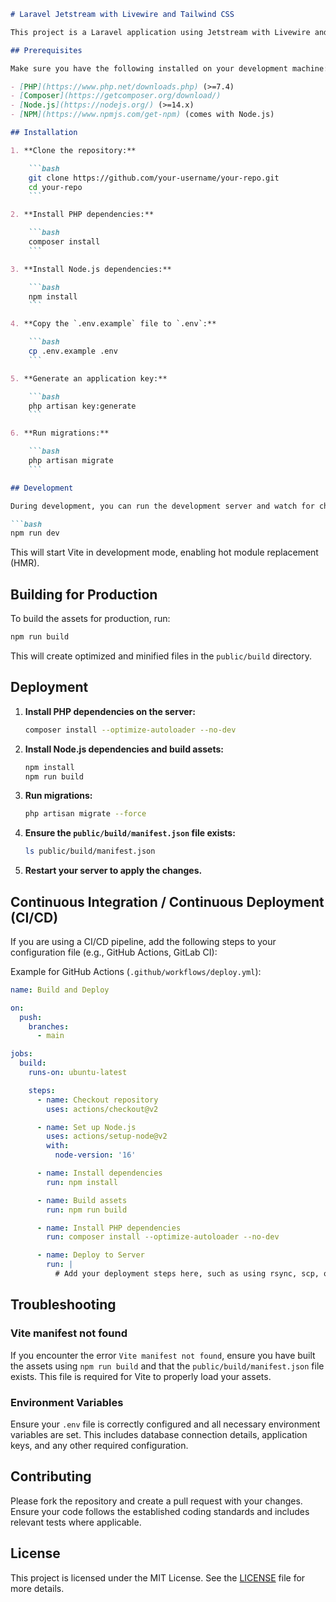 

```markdown
# Laravel Jetstream with Livewire and Tailwind CSS

This project is a Laravel application using Jetstream with Livewire and Tailwind CSS. It uses Vite for managing and building frontend assets.

## Prerequisites

Make sure you have the following installed on your development machine:

- [PHP](https://www.php.net/downloads.php) (>=7.4)
- [Composer](https://getcomposer.org/download/)
- [Node.js](https://nodejs.org/) (>=14.x)
- [NPM](https://www.npmjs.com/get-npm) (comes with Node.js)

## Installation

1. **Clone the repository:**

    ```bash
    git clone https://github.com/your-username/your-repo.git
    cd your-repo
    ```

2. **Install PHP dependencies:**

    ```bash
    composer install
    ```

3. **Install Node.js dependencies:**

    ```bash
    npm install
    ```

4. **Copy the `.env.example` file to `.env`:**

    ```bash
    cp .env.example .env
    ```

5. **Generate an application key:**

    ```bash
    php artisan key:generate
    ```

6. **Run migrations:**

    ```bash
    php artisan migrate
    ```

## Development

During development, you can run the development server and watch for changes using:

```bash
npm run dev
```

This will start Vite in development mode, enabling hot module replacement (HMR).

## Building for Production

To build the assets for production, run:

```bash
npm run build
```

This will create optimized and minified files in the `public/build` directory.

## Deployment

1. **Install PHP dependencies on the server:**

    ```bash
    composer install --optimize-autoloader --no-dev
    ```

2. **Install Node.js dependencies and build assets:**

    ```bash
    npm install
    npm run build
    ```

3. **Run migrations:**

    ```bash
    php artisan migrate --force
    ```

4. **Ensure the `public/build/manifest.json` file exists:**

    ```bash
    ls public/build/manifest.json
    ```

5. **Restart your server to apply the changes.**

## Continuous Integration / Continuous Deployment (CI/CD)

If you are using a CI/CD pipeline, add the following steps to your configuration file (e.g., GitHub Actions, GitLab CI):

Example for GitHub Actions (`.github/workflows/deploy.yml`):

```yaml
name: Build and Deploy

on:
  push:
    branches:
      - main

jobs:
  build:
    runs-on: ubuntu-latest

    steps:
      - name: Checkout repository
        uses: actions/checkout@v2

      - name: Set up Node.js
        uses: actions/setup-node@v2
        with:
          node-version: '16'

      - name: Install dependencies
        run: npm install

      - name: Build assets
        run: npm run build

      - name: Install PHP dependencies
        run: composer install --optimize-autoloader --no-dev

      - name: Deploy to Server
        run: |
          # Add your deployment steps here, such as using rsync, scp, or deploy to your hosting service
```

## Troubleshooting

### Vite manifest not found

If you encounter the error `Vite manifest not found`, ensure you have built the assets using `npm run build` and that the `public/build/manifest.json` file exists. This file is required for Vite to properly load your assets.

### Environment Variables

Ensure your `.env` file is correctly configured and all necessary environment variables are set. This includes database connection details, application keys, and any other required configuration.

## Contributing

Please fork the repository and create a pull request with your changes. Ensure your code follows the established coding standards and includes relevant tests where applicable.

## License

This project is licensed under the MIT License. See the [LICENSE](LICENSE) file for more details.
```
